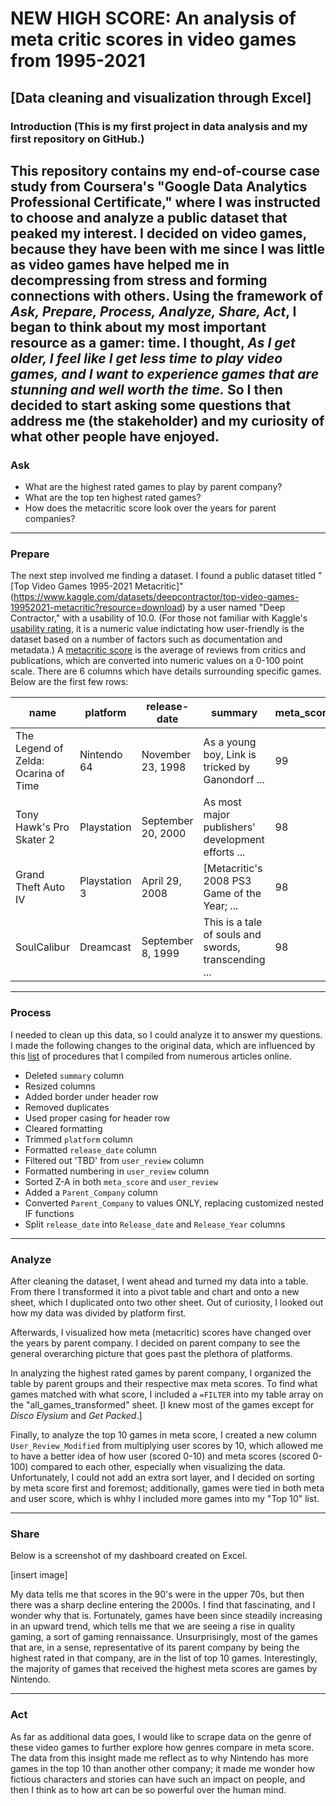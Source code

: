 # NEW HIGH SCORE: An analysis of meta critic scores in video games from 1995-2021
## [Data cleaning and visualization through Excel]
### Introduction (This is my first project in data analysis and my first repository on GitHub.)
This repository contains my end-of-course case study from Coursera's "Google Data Analytics Professional Certificate," where I was instructed to choose and analyze a public dataset that peaked my interest. I decided on video games, because they have been with me since I was little as video games have helped me in decompressing from stress and forming connections with others. Using the framework of *Ask, Prepare, Process, Analyze, Share, Act*, I began to think about my most important resource as a gamer: time. I thought, *As I get older, I feel like I get less time to play video games, and I want to experience games that are stunning and well worth the time.* So I then decided to start asking some questions that address me (the stakeholder) and my curiosity of what other people have enjoyed. 
---
### Ask 
- What are the highest rated games to play by parent company?
- What are the top ten highest rated games?
- How does the metacritic score look over the years for parent companies? 
---
### Prepare
The next step involved me finding a dataset. I found a public dataset titled "[Top Video Games 1995-2021 Metacritic]"(https://www.kaggle.com/datasets/deepcontractor/top-video-games-19952021-metacritic?resource=download) by a user named "Deep Contractor," with a usability of 10.0. (For those not familiar with Kaggle's [usability rating](https://www.kaggle.com/product-feedback/93922), it is a numeric value indictating how user-friendly is the dataset based on a number of factors such as documentation and metadata.) A [metacritic score](https://www.metacritic.com/faq#item11) is the average of reviews from critics and publications, which are converted into numeric values on a 0-100 point scale. There are 6 columns which have details surrounding specific games. Below are the first few rows:

| name                                 | platform      | release-date       | summary                                              | meta_score | user_review |
|--------------------------------------|---------------|--------------------|------------------------------------------------------|------------|-------------|
| The Legend of Zelda: Ocarina of Time | Nintendo 64   | November 23, 1998  | As a young boy, Link is tricked by Ganondorf ...     | 99         | 9.1         |
| Tony Hawk's Pro Skater 2             | Playstation   | September 20, 2000 | As most major publishers' development efforts ...    | 98         | 7.4         |
| Grand Theft Auto IV                  | Playstation 3 | April 29, 2008     | [Metacritic's 2008 PS3 Game of the Year; ...         | 98         | 7.7         |
| SoulCalibur                          | Dreamcast     | September 8, 1999  | This is a tale of souls and swords, transcending ... | 98         | 8.4         |
---
### Process
I needed to clean up this data, so I could analyze it to answer my questions. I made the following changes to the original data, which are influenced by this [list]( https://github.com/edi-munoz/NEW-HIGH-SCORE-An-Excel-Analysis/blob/6b9110cb7a5656329c89c3427d0aca138c2856ab/Cleaning_in_Excel.docx) of procedures that I compiled from numerous articles online. 

- Deleted `summary` column
- Resized columns
- Added border under header row
- Removed duplicates
- Used proper casing for header row
- Cleared formatting
- Trimmed `platform` column
- Formatted `release_date` column
- Filtered out 'TBD' from `user_review` column
- Formatted numbering in `user_review` column
- Sorted Z-A in both `meta_score` and `user_review`
- Added a `Parent_Company` column
- Converted `Parent_Company` to values ONLY, replacing customized nested IF functions
- Split `release_date` into `Release_date` and `Release_Year` columns

---
### Analyze

After cleaning the dataset, I went ahead and turned my data into a table. From there I transformed it into a pivot table and chart and onto a new sheet, which I duplicated onto two other sheet. Out of curiosity, I looked out how my data was divided by platform first. 

Afterwards, I visualized how meta (metacritic) scores have changed over the years by parent company. I decided on parent company to see the general overarching picture that goes past the plethora of platforms.

In analyzing the highest rated games by parent company, I organized the table by parent groups and their respective max meta scores. To find what games matched with what score, I included a `=FILTER` into my table array on the "all_games_transformed" sheet. [I knew most of the games except for *Disco Elysium* and *Get Packed*.]

Finally, to analyze the top 10 games in meta score, I created a new column `User_Review_Modified` from multiplying user scores by 10, which allowed me to have a better idea of how user (scored 0-10) and meta scores (scored 0-100) compared to each other, especially when visualizing the data. Unfortunately, I could not add an extra sort layer, and I decided on sorting by meta score first and foremost; additionally, games were tied in both meta and user score, which is whhy I included more games into my "Top 10" list. 

---
### Share 

Below is a screenshot of my dashboard created on Excel. 

[insert image] 

My data tells me that scores in the 90's were in the upper 70s, but then there was a sharp decline entering the 2000s. I find that fascinating, and I wonder why that is. Fortunately, games have been since steadily increasing in an upward trend, which tells me that we are seeing a rise in quality gaming, a sort of gaming rennaissance. Unsurprisingly, most of the games that are, in a sense, representative of its parent company by being the highest rated in that company, are in the list of top 10 games. Interestingly, the majority of games that received the highest meta scores are games by Nintendo. 

---
### Act

As far as additional data goes, I would like to scrape data on the genre of these video games to further explore how genres compare in meta score. The data from this insight made me reflect as to why Nintendo has more games in the top 10 than another other company; it made me wonder how fictious characters and stories can have such an impact on people, and then I think as to how art can be so powerful over the human mind. 
